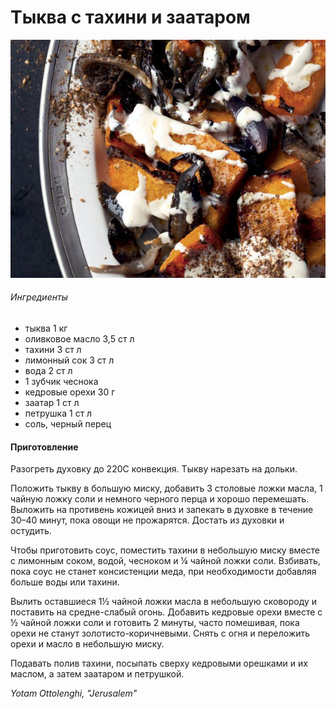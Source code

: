 ﻿---
image: ../pics/butternut-tahini.jpg
---
# Тыква с тахини и заатаром

![Тыква с тахини и заатаром](../pics/butternut-tahini.jpg)

###### Ингредиенты

* тыква 1 кг
* оливковое масло 3,5 ст л
* тахини 3 ст л
* лимонный сок 3 ст л
* вода 2 ст л
* 1 зубчик чеснока
* кедровые орехи 30 г
* заатар 1 ст л
* петрушка 1 ст л
* соль, черный перец

#### Приготовление

Разогреть духовку до 220С конвекция. Тыкву нарезать на дольки.

Положить тыкву в большую миску, добавить 3 столовые ложки масла, 1 чайную ложку соли и немного черного перца и хорошо перемешать. Выложить на противень кожицей вниз и запекать в духовке в течение 30–40 минут, пока овощи не прожарятся. Достать из духовки и остудить.

Чтобы приготовить соус, поместить тахини в небольшую миску вместе с лимонным соком, водой, чесноком и ¼ чайной ложки соли. Взбивать, пока соус не станет консистенции меда, при необходимости добавляя больше воды или тахини.

Вылить оставшиеся 1½ чайной ложки масла в небольшую сковороду и поставить на средне-слабый огонь. Добавить кедровые орехи вместе с ½ чайной ложки соли и готовить 2 минуты, часто помешивая, пока орехи не станут золотисто-коричневыми. Снять с огня и переложить орехи и масло в небольшую миску.

Подавать полив тахини, посыпать сверху кедровыми орешками и их маслом, а затем заатаром и петрушкой.

*Yotam Ottolenghi, "Jerusalem"*
